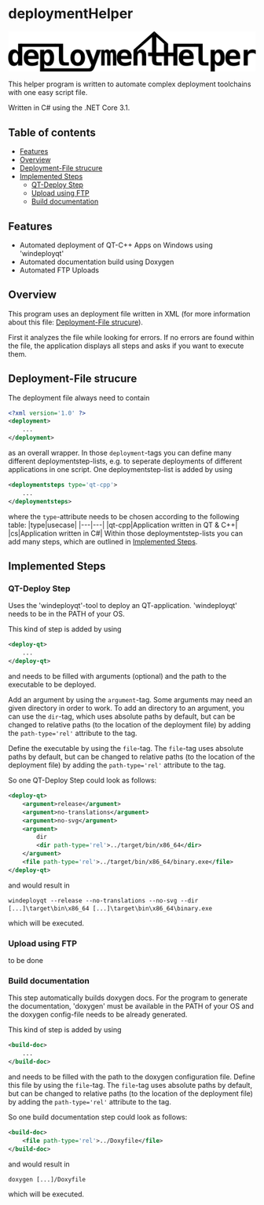 # deploymentHelper <!-- omit in toc -->

![logo](./logo.png)

This helper program is written to automate complex deployment toolchains with one easy script file.

Written in C# using the .NET Core 3.1.

## Table of contents <!-- omit in toc -->
- [Features](#features)
- [Overview](#overview)
- [Deployment-File strucure](#deployment-file-strucure)
- [Implemented Steps](#implemented-steps)
  - [QT-Deploy Step](#qt-deploy-step)
  - [Upload using FTP](#upload-using-ftp)
  - [Build documentation](#build-documentation)

## Features
* Automated deployment of QT-C++ Apps on Windows using 'windeployqt'
* Automated documentation build using Doxygen
* Automated FTP Uploads

## Overview
This program uses an deployment file written in XML (for more information about this file: [Deployment-File strucure](#deployment-file-strucure)).

First it analyzes the file while looking for errors. If no errors are found within the file, the application displays all steps and asks if you want to execute them.

## Deployment-File strucure
The deployment file always need to contain
```XML
<?xml version='1.0' ?>
<deployment>
    ...
</deployment>
```
as an overall wrapper. In those `deployment`-tags you can define many different deploymentstep-lists, e.g. to seperate deployments of different applications in one script. One deploymentstep-list is added by using 
```XML
<deploymentsteps type='qt-cpp'>
    ...
</deploymentsteps>
```
where the `type`-attribute needs to be chosen according to the following table:
|type|usecase|
|---|---|
|qt-cpp|Application written in QT & C++|
|cs|Application written in C#|
Within those deploymentstep-lists you can add many steps, which are outlined in [Implemented Steps](#implemented-steps).

## Implemented Steps
### QT-Deploy Step
Uses the 'windeployqt'-tool to deploy an QT-application. 'windeployqt' needs to be in the PATH of your OS.

This kind of step is added by using
```xml
<deploy-qt>
    ...
</deploy-qt>
```
and needs to be filled with arguments (optional) and the path to the executable to be deployed. 

Add an argument by using the `argument`-tag. Some arguments may need an given directory in order to work. To add an directory to an argument, you can use the `dir`-tag, which uses absolute paths by default, but can be changed to relative paths (to the location of the deployment file) by adding the `path-type='rel'` attribute to the tag.

Define the executable by using the `file`-tag. The `file`-tag uses absolute paths by default, but can be changed to relative paths (to the location of the deployment file) by adding the `path-type='rel'` attribute to the tag.

So one QT-Deploy Step could look as follows:
```xml
<deploy-qt>
    <argument>release</argument>
    <argument>no-translations</argument>
    <argument>no-svg</argument>            
    <argument>
        dir
        <dir path-type='rel'>../target/bin/x86_64</dir>
    </argument>
    <file path-type='rel'>../target/bin/x86_64/binary.exe</file> 
</deploy-qt>
```
and would result in
```
windeployqt --release --no-translations --no-svg --dir [...]\target\bin\x86_64 [...]\target\bin\x86_64\binary.exe
```
which will be executed.

### Upload using FTP
to be done

### Build documentation
This step automatically builds doxygen docs. For the program to generate the documentation, 'doxygen' must be available in the PATH of your OS and the doxygen config-file needs to be already generated.

This kind of step is added by using
```xml
<build-doc>
    ...
</build-doc>
```
and needs to be filled with the path to the doxygen configuration file. Define this file by using the `file`-tag. The `file`-tag uses absolute paths by default, but can be changed to relative paths (to the location of the deployment file) by adding the `path-type='rel'` attribute to the tag.

So one build documentation step could look as follows:
```xml
<build-doc>
    <file path-type='rel'>../Doxyfile</file>
</build-doc>
```
and would result in
```
doxygen [...]/Doxyfile
```
which will be executed.